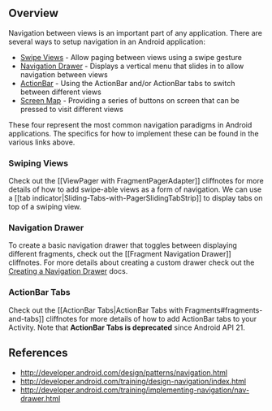 ## Overview

Navigation between views is an important part of any application. There are several ways to setup navigation in an Android application:

 * [Swipe Views](http://developer.android.com/training/implementing-navigation/lateral.html) - Allow paging between views using a swipe gesture
 * [Navigation Drawer](http://developer.android.com/training/implementing-navigation/nav-drawer.html) - Displays a vertical menu that slides in to allow navigation between views 
 * [ActionBar](http://developer.android.com/design/patterns/actionbar.html) - Using the ActionBar and/or ActionBar tabs to switch between different views
 * [Screen Map](http://developer.android.com/training/design-navigation/descendant-lateral.html#buttons) - Providing a series of buttons on screen that can be pressed to visit different views

These four represent the most common navigation paradigms in Android applications. The specifics for how to implement these can be found in the various links above.

### Swiping Views

Check out the [[ViewPager with FragmentPagerAdapter]] cliffnotes for more details of how to add swipe-able views as a form of navigation. We can use a [[tab indicator|Sliding-Tabs-with-PagerSlidingTabStrip]] to display tabs on top of a swiping view.

### Navigation Drawer

To create a basic navigation drawer that toggles between displaying different fragments, check out the
[[Fragment Navigation Drawer]] cliffnotes. For more details about creating a custom drawer check out the [Creating a Navigation Drawer](http://developer.android.com/training/implementing-navigation/nav-drawer.html#top) docs.  

### ActionBar Tabs

Check out the [[ActionBar Tabs|ActionBar Tabs with Fragments#fragments-and-tabs]] cliffnotes for more details of how to add ActionBar tabs to your Activity. Note that **ActionBar Tabs is deprecated** since Android API 21. 

## References

 * <http://developer.android.com/design/patterns/navigation.html>
 * <http://developer.android.com/training/design-navigation/index.html>
 * <http://developer.android.com/training/implementing-navigation/nav-drawer.html>